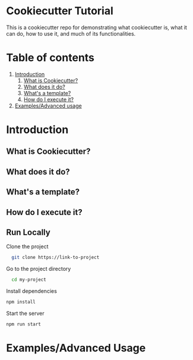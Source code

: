 
# Cookiecutter Tutorial
This is a cookiecutter repo for demonstrating what cookiecutter is, what it can do, how to use it, and much of its functionalities.

# Table of contents  
1. [Introduction](#introduction) 
    1. [What is Cookiecutter?](#what-is-cookiecutter)
    2. [What does it do?](#what-does-it-do)
    3. [What's a template?](#whats-a-template)
    4. [How do I execute it?](#how-do-i-execute-it)
2. [Examples/Advanced usage](#examples/advanced-usage)  

# Introduction
## What is Cookiecutter?

## What does it do?

## What's a template?

## How do I execute it?
## Run Locally  

Clone the project  

~~~bash  
  git clone https://link-to-project
~~~

Go to the project directory  

~~~bash  
  cd my-project
~~~

Install dependencies  

~~~bash  
npm install
~~~

Start the server  

~~~bash  
npm run start
~~~

# Examples/Advanced Usage

